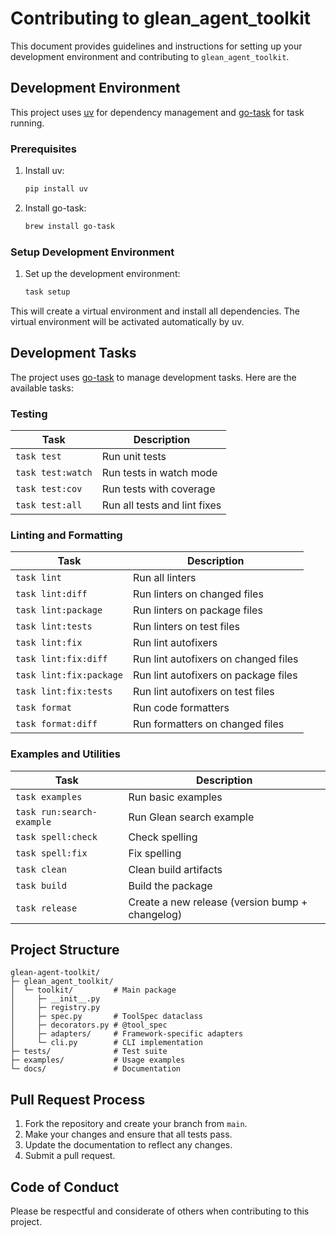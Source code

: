 # Contributing to glean_agent_toolkit

This document provides guidelines and instructions for setting up your development environment and contributing to `glean_agent_toolkit`.

## Development Environment

This project uses [uv](https://github.com/astral-sh/uv) for dependency management and [go-task](https://taskfile.dev/) for task running.

### Prerequisites

1. Install uv:

    ```bash
    pip install uv
    ```

2. Install go-task:

    ```bash
    brew install go-task
    ```

### Setup Development Environment

1. Set up the development environment:

    ```bash
    task setup
    ```

This will create a virtual environment and install all dependencies. The virtual environment will be activated automatically by uv.

## Development Tasks

The project uses [go-task](https://taskfile.dev/) to manage development tasks. Here are the available tasks:

### Testing

| Task | Description |
|------|-------------|
| `task test` | Run unit tests |
| `task test:watch` | Run tests in watch mode |
| `task test:cov` | Run tests with coverage |
| `task test:all` | Run all tests and lint fixes |

### Linting and Formatting

| Task | Description |
|------|-------------|
| `task lint` | Run all linters |
| `task lint:diff` | Run linters on changed files |
| `task lint:package` | Run linters on package files |
| `task lint:tests` | Run linters on test files |
| `task lint:fix` | Run lint autofixers |
| `task lint:fix:diff` | Run lint autofixers on changed files |
| `task lint:fix:package` | Run lint autofixers on package files |
| `task lint:fix:tests` | Run lint autofixers on test files |
| `task format` | Run code formatters |
| `task format:diff` | Run formatters on changed files |

### Examples and Utilities

| Task | Description |
|------|-------------|
| `task examples` | Run basic examples |
| `task run:search-example` | Run Glean search example |
| `task spell:check` | Check spelling |
| `task spell:fix` | Fix spelling |
| `task clean` | Clean build artifacts |
| `task build` | Build the package |
| `task release` | Create a new release (version bump + changelog) |

## Project Structure

```tree
glean-agent-toolkit/
├─ glean_agent_toolkit/
│  └─ toolkit/         # Main package
│     ├─ __init__.py
│     ├─ registry.py
│     ├─ spec.py       # ToolSpec dataclass
│     ├─ decorators.py # @tool_spec
│     ├─ adapters/     # Framework-specific adapters
│     └─ cli.py        # CLI implementation
├─ tests/              # Test suite
├─ examples/           # Usage examples
└─ docs/               # Documentation
```

## Pull Request Process

1. Fork the repository and create your branch from `main`.
2. Make your changes and ensure that all tests pass.
3. Update the documentation to reflect any changes.
4. Submit a pull request.

## Code of Conduct

Please be respectful and considerate of others when contributing to this project. 